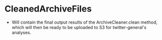 # CleanedArchiveFiles #
- Will contain the final output results of the ArchiveCleaner.clean method, which will then be ready to be uploaded to S3 for twitter-general's analyses.